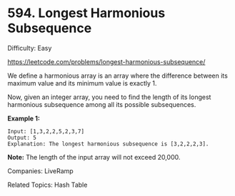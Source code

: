 # 594. Longest Harmonious Subsequence

Difficulty: Easy

https://leetcode.com/problems/longest-harmonious-subsequence/

We define a harmonious array is an array where the difference between its maximum value and its minimum value is exactly 1.

Now, given an integer array, you need to find the length of its longest harmonious subsequence among all its possible subsequences.

**Example 1:**
```
Input: [1,3,2,2,5,2,3,7]
Output: 5
Explanation: The longest harmonious subsequence is [3,2,2,2,3].
```
**Note:** The length of the input array will not exceed 20,000.

Companies: LiveRamp

Related Topics: Hash Table
